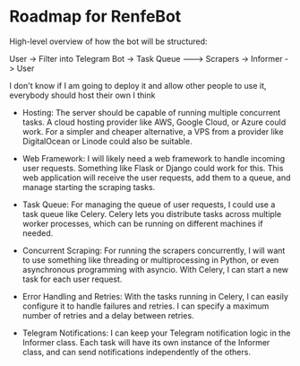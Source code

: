 # Roadmap for RenfeBot

High-level overview of how the bot will be structured:

User -> Filter into Telegram Bot -> Task Queue ---> Scrapers -> Informer -> User

I don't know if I am going to deploy it and allow other people to use it,
everybody should host their own I think

- Hosting: The server should be capable of running multiple concurrent tasks. A
cloud hosting provider like AWS, Google Cloud, or Azure could work. For a
simpler and cheaper alternative, a VPS from a provider like DigitalOcean or
Linode could also be suitable.

- Web Framework: I will likely need a web framework to handle incoming user
requests. Something like Flask or Django could work for this. This web
application will receive the user requests, add them to a queue, and manage
starting the scraping tasks.

- Task Queue: For managing the queue of user requests, I could use a task queue
like Celery. Celery lets you distribute tasks across multiple worker processes,
which can be running on different machines if needed.

- Concurrent Scraping: For running the scrapers concurrently, I will want to use
something like threading or multiprocessing in Python, or even asynchronous
programming with asyncio. With Celery, I can start a new task for each user
request.


- Error Handling and Retries: With the tasks running in Celery, I can easily
configure it to handle failures and retries. I can specify a maximum number of
retries and a delay between retries.

- Telegram Notifications: I can keep your Telegram notification logic in the
Informer class. Each task will have its own instance of the Informer class, and
can send notifications independently of the others.
